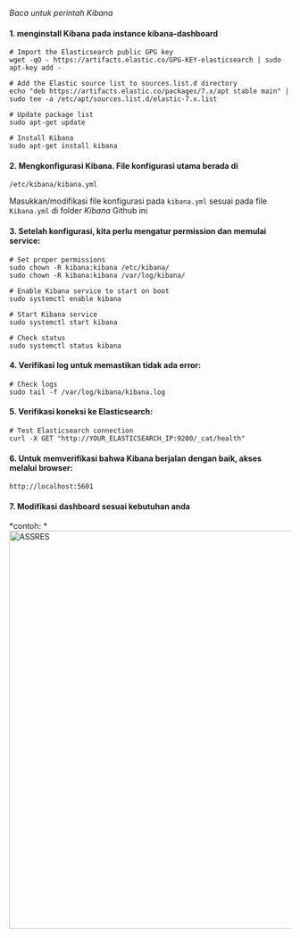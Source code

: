 *Baca untuk perintah Kibana*

#### 1. menginstall Kibana pada instance kibana-dashboard <br>
```ubuntu 22.04
# Import the Elasticsearch public GPG key
wget -qO - https://artifacts.elastic.co/GPG-KEY-elasticsearch | sudo apt-key add -

# Add the Elastic source list to sources.list.d directory
echo "deb https://artifacts.elastic.co/packages/7.x/apt stable main" | sudo tee -a /etc/apt/sources.list.d/elastic-7.x.list

# Update package list
sudo apt-get update

# Install Kibana
sudo apt-get install kibana
```

#### 2. Mengkonfigurasi Kibana. File konfigurasi utama berada di <br>
```/etc/kibana/kibana.yml``` <br>

Masukkan/modifikasi file konfigurasi pada ```kibana.yml``` sesuai pada file ```Kibana.yml``` di folder *Kibana* Github ini

#### 3. Setelah konfigurasi, kita perlu mengatur permission dan memulai service: <br>

```
# Set proper permissions
sudo chown -R kibana:kibana /etc/kibana/
sudo chown -R kibana:kibana /var/log/kibana/

# Enable Kibana service to start on boot
sudo systemctl enable kibana

# Start Kibana service
sudo systemctl start kibana

# Check status
sudo systemctl status kibana
```

#### 4. Verifikasi log untuk memastikan tidak ada error: <br>
```
# Check logs
sudo tail -f /var/log/kibana/kibana.log
```

#### 5. Verifikasi koneksi ke Elasticsearch:
```
# Test Elasticsearch connection
curl -X GET "http://YOUR_ELASTICSEARCH_IP:9200/_cat/health"
```

#### 6. Untuk memverifikasi bahwa Kibana berjalan dengan baik, akses melalui browser: <br>
```
http://localhost:5601
```

#### 7. Modifikasi dashboard sesuai kebutuhan anda
*contoh: *
<img width="713" alt="ASSRES" src="https://github.com/user-attachments/assets/71e12d4d-a886-4d2e-983d-b0f744a40f16" />
